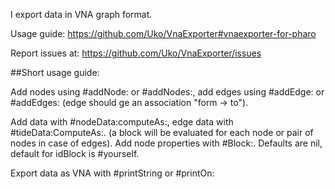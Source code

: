 I export data in VNA graph format.

Usage guide: https://github.com/Uko/VnaExporter#vnaexporter-for-pharo

Report issues at: https://github.com/Uko/VnaExporter/issues

##Short usage guide:

Add nodes using #addNode: or #addNodes:, add edges using #addEdge: or #addEdges: (edge should ge an association "form -> to").

Add data with #nodeData:computeAs:, edge data with #tideData:ComputeAs:. (a block will be evaluated for each node or pair of nodes in case of edges).
Add node properties with #<prop>Block:. Defaults are nil, default for idBlock is #yourself.

Export data as VNA with #printString or #printOn: